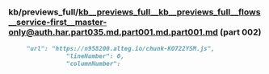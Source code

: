 ### kb/previews_full/kb__previews_full__kb__previews_full__flows__service-first__master-only@auth.har.part035.md.part001.md.part001.md (part 002)

```md
     "url": "https://n958200.alteg.io/chunk-KO722YSM.js",
                "lineNumber": 0,
                "columnNumber": 
```

```
